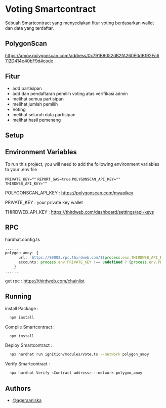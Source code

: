 
# Voting Smartcontract

Sebuah Smartcontract yang menyediakan fitur voting berdasarkan wallet dan data yang terdaftar.


## PolygonScan

https://amoy.polygonscan.com/address/0x791B8052dB2fA260E0dBf92Ec6112D414e40bF9d#code


## Fitur

- add partisipan
- add dan pendaftaran pemilih voting atas verifikasi admin
- melihat semua partisipan
- melihat jumlah pemilih
- Voting
- melihat seluruh data partisipan
- melihat hasil pemenang
## Setup

## Environment Variables

To run this project, you will need to add the following environment variables to your .env file

`PRIVATE_KEY=""`
`REPORT_GAS=true`
`POLYGONSCAN_API_KEY=""`
`THIRDWEB_API_KEY=""`


POLYGONSCAN_API_KEY : https://polygonscan.com/myapikey

PRIVATE_KEY : your private key wallet

THIRDWEB_API_KEY : https://thirdweb.com/dashboard/settings/api-keys

## RPC

hardhat.config.ts
```typescript
......
polygon_amoy: {
      url: `https://80002.rpc.thirdweb.com/${process.env.THIRDWEB_API_KEY}`,
      accounts: process.env.PRIVATE_KEY !== undefined ? [process.env.PRIVATE_KEY] : [],
    }
......
```

get rpc : https://thirdweb.com/chainlist




## Running

install Package :

```bash
  npm install
```

Compile Smartcontract :

```bash
  npm install
```


Deploy Smartcontract :
```bash
  npx hardhat run ignition/modules/Vote.ts --network polygon_amoy
```

Verify Smartcontract :
```bash
  npx hardhat Verify <Contract address> --network polygon_amoy
```


## Authors

- [@ageraaniska](https://github.com/ageraaniska23)

